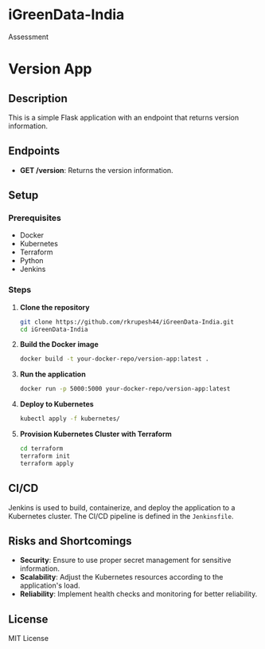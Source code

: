# iGreenData-India
Assessment
# Version App

## Description

This is a simple Flask application with an endpoint that returns version information.

## Endpoints

- **GET /version**: Returns the version information.

## Setup

### Prerequisites

- Docker
- Kubernetes
- Terraform
- Python
- Jenkins

### Steps

1. **Clone the repository**
    ```sh
    git clone https://github.com/rkrupesh44/iGreenData-India.git
    cd iGreenData-India
    ```

2. **Build the Docker image**
    ```sh
    docker build -t your-docker-repo/version-app:latest .
    ```

3. **Run the application**
    ```sh
    docker run -p 5000:5000 your-docker-repo/version-app:latest
    ```

4. **Deploy to Kubernetes**
    ```sh
    kubectl apply -f kubernetes/
    ```

5. **Provision Kubernetes Cluster with Terraform**
    ```sh
    cd terraform
    terraform init
    terraform apply
    ```

## CI/CD

Jenkins is used to build, containerize, and deploy the application to a Kubernetes cluster. The CI/CD pipeline is defined in the `Jenkinsfile`.

## Risks and Shortcomings

- **Security**: Ensure to use proper secret management for sensitive information.
- **Scalability**: Adjust the Kubernetes resources according to the application's load.
- **Reliability**: Implement health checks and monitoring for better reliability.

## License

MIT License
